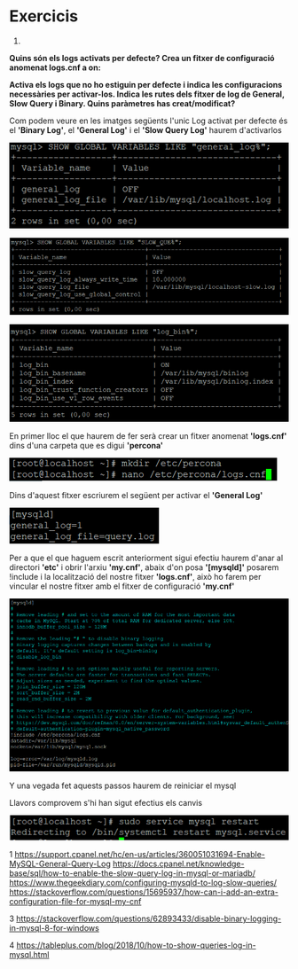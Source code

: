 # Exercicis

1. 

**Quins són els logs activats per defecte? Crea un fitxer de configuració anomenat 
logs.cnf a on:**

**Activa els logs que no ho estiguin per defecte i indica les configuracions necessàries 
per activar-los. Indica les rutes dels fitxer de log de General, Slow Query i Binary. Quins 
paràmetres has creat/modificat?**

Com podem veure en les imatges següents l'unic Log activat per defecte és el **'Binary Log'**, el **'General Log'** i el **'Slow Query Log'** haurem d'activarlos

![General Log](https://github.com/JoelSola/Base-de-Dades/blob/main/Activitat%202/Imatges/1.1.png)

![Slow Query Log](https://github.com/JoelSola/Base-de-Dades/blob/main/Activitat%202/Imatges/1.2.png)

![Binary Log](https://github.com/JoelSola/Base-de-Dades/blob/main/Activitat%202/Imatges/1.3.png)

En primer lloc el que haurem de fer serà crear un fitxer anomenat **'logs.cnf'** dins d'una carpeta que es digui **'percona'**

![Creacio Fitxer i Carpeta](https://github.com/JoelSola/Base-de-Dades/blob/main/Activitat%202/Imatges/1.4.png)

Dins d'aquest fitxer escriurem el següent per activar el **'General Log'**

![General Log 2](https://github.com/JoelSola/Base-de-Dades/blob/main/Activitat%202/Imatges/1.5.png)

Per a que el que haguem escrit anteriorment sigui efectiu haurem d'anar al directori **'etc'** i obrir l'arxiu **'my.cnf'**, abaix d'on posa **'[mysqld]'** posarem !include i la localització del nostre fitxer **'logs.cnf'**, això ho farem per vincular el nostre fitxer amb el fitxer de configuració **'my.cnf'**

![include directory](https://github.com/JoelSola/Base-de-Dades/blob/main/Activitat%202/Imatges/1.6.png)

Y una vegada fet aquests passos haurem de reiniciar el mysql

Llavors comprovem s'hi han sigut efectius els canvis

![Comprovacio General Log](https://github.com/JoelSola/Base-de-Dades/blob/main/Activitat%202/Imatges/1.7.png)


1
https://support.cpanel.net/hc/en-us/articles/360051031694-Enable-MySQL-General-Query-Log
https://docs.cpanel.net/knowledge-base/sql/how-to-enable-the-slow-query-log-in-mysql-or-mariadb/
https://www.thegeekdiary.com/configuring-mysqld-to-log-slow-queries/
https://stackoverflow.com/questions/15695937/how-can-i-add-an-extra-configuration-file-for-mysql-my-cnf

3
https://stackoverflow.com/questions/62893433/disable-binary-logging-in-mysql-8-for-windows

4
https://tableplus.com/blog/2018/10/how-to-show-queries-log-in-mysql.html
